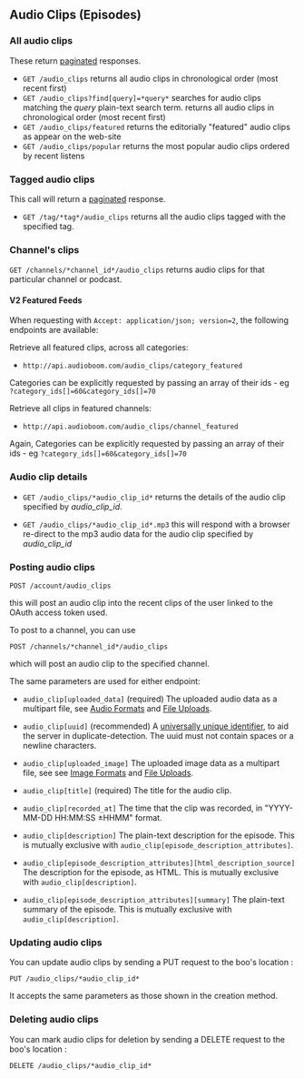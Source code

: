 ## Audio Clips (Episodes) ##

### All audio clips ###

These return [paginated](https://github.com/audioboom/api/blob/master/sections/pagination.md) responses.

 * `GET /audio_clips`
  returns all audio clips in chronological order (most recent first)
 * `GET /audio_clips?find[query]=*query*`
  searches for audio clips matching the *query* plain-text search term.
  returns all audio clips in chronological order (most recent first)
 * `GET /audio_clips/featured`
  returns the editorially "featured" audio clips as appear on the web-site
 * `GET /audio_clips/popular`
  returns the most popular audio clips ordered by recent listens

### Tagged audio clips ###
This call will return a [paginated](https://github.com/audioboom/api/blob/master/sections/pagination.md) response.

 * `GET /tag/*tag*/audio_clips`
  returns all the audio clips tagged with the specified tag.


### Channel's clips ###

`GET /channels/*channel_id*/audio_clips` returns audio clips for that particular channel or podcast.


#### V2 Featured Feeds ####

When requesting with `Accept: application/json; version=2`, the following endpoints are available:

Retrieve all featured clips, across all categories:

  * `http://api.audioboom.com/audio_clips/category_featured`
  
  Categories can be explicitly requested by passing an array of their ids - eg `?category_ids[]=60&category_ids[]=70`

Retrieve all clips in featured channels:

  * `http://api.audioboom.com/audio_clips/channel_featured`
  
  Again, Categories can be explicitly requested by passing an array of their ids - eg `?category_ids[]=60&category_ids[]=70`

### Audio clip details ###

 * `GET /audio_clips/*audio_clip_id*`
  returns the details of the audio clip specified by *audio_clip_id*.

 * `GET /audio_clips/*audio_clip_id*.mp3`
  this will respond with a browser re-direct to the mp3 audio data for the audio clip specified by *audio_clip_id*

### Posting audio clips ###

`POST /account/audio_clips`

this will post an audio clip into the recent clips of the user linked to the OAuth access token used.

To post to a channel, you can use

`POST /channels/*channel_id*/audio_clips`

which will post an audio clip to the specified channel.

The same parameters are used for either endpoint:


 * `audio_clip[uploaded_data]` (required)
  The uploaded audio data as a multipart file, see [Audio Formats](https://github.com/audioboom/api/blob/master/sections/reference_index.md#audio-formats) and [File Uploads](https://github.com/audioboom/api/blob/master/sections/reference_index.md#file-uploads).

 * `audio_clip[uuid]` (recommended)
  A [universally unique identifier](http://en.wikipedia.org/wiki/Universally_unique_identifier), to aid the server in duplicate-detection.  The uuid must not contain spaces or a newline characters.

 * `audio_clip[uploaded_image]`
  The uploaded image data as a multipart file, see see [Image Formats](https://github.com/audioboom/api/blob/master/sections/reference_index.md#image-formats) and [File Uploads](https://github.com/audioboom/api/blob/master/sections/reference_index.md#file-uploads).

 * `audio_clip[title]` (required)
  The title for the audio clip.

 * `audio_clip[recorded_at]`
  The time that the clip was recorded, in "YYYY-MM-DD HH:MM:SS ±HHMM" format.

 * `audio_clip[description]`
  The plain-text description for the episode.  This is mutually exclusive with `audio_clip[episode_description_attributes]`.
  
 * `audio_clip[episode_description_attributes][html_description_source]`
  The description for the episode, as HTML.  This is mutually exclusive with `audio_clip[description]`.
  
 * `audio_clip[episode_description_attributes][summary]`
  The plain-text summary of the episode.  This is mutually exclusive with `audio_clip[description]`.


### Updating audio clips ###

You can update audio clips by sending a PUT request to the boo's location :

`PUT /audio_clips/*audio_clip_id*`

It accepts the same parameters as those shown in the creation method.

### Deleting audio clips ###

You can mark audio clips for deletion by sending a DELETE request to the boo's location :

`DELETE /audio_clips/*audio_clip_id*`
